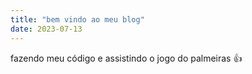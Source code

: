 ```yaml
---
title: "bem vindo ao meu blog"
date: 2023-07-13
---
```

fazendo meu código e assistindo o jogo do palmeiras :+1:

